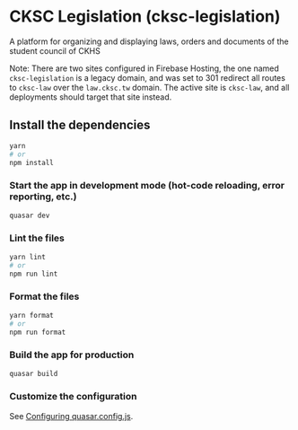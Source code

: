 # CKSC Legislation (cksc-legislation)

A platform for organizing and displaying laws, orders and documents of the student council of CKHS

Note: There are two sites configured in Firebase Hosting, the one named `cksc-legislation` is a legacy domain, and was set to 301 redirect all routes to `cksc-law` over the `law.cksc.tw` domain.
The active site is `cksc-law`, and all deployments should target that site instead.

## Install the dependencies
```bash
yarn
# or
npm install
```

### Start the app in development mode (hot-code reloading, error reporting, etc.)
```bash
quasar dev
```


### Lint the files
```bash
yarn lint
# or
npm run lint
```


### Format the files
```bash
yarn format
# or
npm run format
```



### Build the app for production
```bash
quasar build
```

### Customize the configuration
See [Configuring quasar.config.js](https://v2.quasar.dev/quasar-cli-vite/quasar-config-js).
